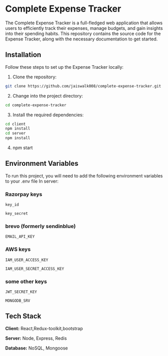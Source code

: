 
# Complete Expense Tracker

The Complete Expense Tracker is a full-fledged web application that allows users to efficiently track their expenses, manage budgets, and gain insights into their spending habits. This repository contains the source code for the Expense Tracker, along with the necessary documentation to get started.

## Installation

Follow these steps to set up the Expense Tracker locally:

1. Clone the repository:
```bash
git clone https://github.com/jaiswalk008/complete-expense-tracker.git
```
2. Change into the project directory:
```bash
cd complete-expense-tracker
```
3. Install the required dependencies:
```bash
cd client
npm install
cd server
npm install
```
4. npm start

## Environment Variables

To run this project, you will need to add the following environment variables to your .env file
In server: 
### Razorpay keys
`key_id`

`key_secret`

### brevo (formerly sendinblue)
`EMAIL_API_KEY`

### AWS keys
`IAM_USER_ACCESS_KEY`

`IAM_USER_SECRET_ACCESS_KEY`

### some other keys
`JWT_SECRET_KEY`

`MONGODB_SRV`
## Tech Stack

**Client:** React,Redux-toolkit,bootstrap

**Server:** Node, Express, Redis


**Database:** NoSQL, Mongoose
